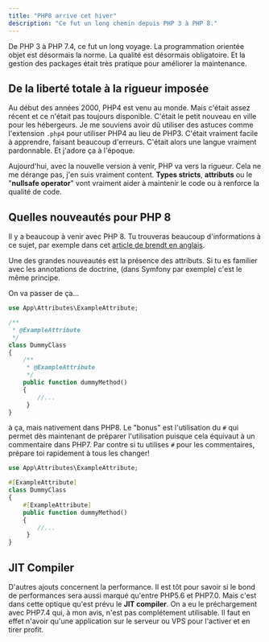 ```yaml
---
title: "PHP8 arrive cet hiver"
description: "Ce fut un long chemin depuis PHP 3 à PHP 8."
---
```


De PHP 3 à PHP 7.4, ce fut un long voyage. La programmation orientée objet est désormais la norme. La qualité est désormais obligatoire. Et la gestion des packages était très pratique pour améliorer la maintenance.

## De la liberté totale à la rigueur imposée

Au début des années 2000, PHP4 est venu au monde. Mais c'était assez récent et ce n'était pas toujours disponible. C'était le petit nouveau en ville pour les hébergeurs. Je me souviens avoir dû utiliser des astuces comme l'extension `.php4` pour utiliser PHP4 au lieu de PHP3. C'était vraiment facile à apprendre, faisant beaucoup d'erreurs. C'était alors une langue vraiment pardonnable. Et j'adore ça à l'époque.

Aujourd'hui, avec la nouvelle version à venir, PHP va vers la rigueur. Cela ne me dérange pas, j'en suis vraiment content. **Types stricts**, **attributs** ou le "**nullsafe operator**" vont vraiment aider à maintenir le code ou à renforce la qualité de code.

## Quelles nouveautés pour PHP 8

Il y a beaucoup à venir avec PHP 8. Tu trouveras beaucoup d'informations à ce sujet, par exemple dans cet [article de brendt en anglais](https://stitcher.io/blog/new-in-php-8).

Une des grandes nouveautés est la présence des attributs. Si tu es familier avec les annotations de doctrine, (dans Symfony par exemple) c'est le même principe.

On va passer de ça...

```php
use App\Attributes\ExampleAttribute;

/**
 * @ExampleAttribute
 */
class DummyClass
{
    /**
     * @ExampleAttribute
     */
    public function dummyMethod()
    {
        //...
     }
}
```

à ça, mais nativement dans PHP8. Le "bonus" est l'utilisation du `#` qui permet dès maintenant de préparer l'utilisation puisque cela équivaut à un commentaire dans PHP7. Par contre si tu utilises `#` pour les commentaires, prépare toi rapidement à tous les changer!

```php
use App\Attributes\ExampleAttribute;

#[ExampleAttribute]
class DummyClass
{
    #[ExampleAttribute]
    public function dummyMethod()
    {
        //...
     }
}
```

## JIT Compiler

D'autres ajouts concernent la performance. Il est tôt pour savoir si le bond de performances sera aussi marqué qu'entre PHP5.6 et PHP7.0. Mais c'est dans cette optique qu'est prévu le **JIT compiler**. On a eu le préchargement avec PHP7.4 qui, à mon avis, n'est pas complétement utilisable. Il faut en effet n'avoir qu'une application sur le serveur ou VPS pour l'activer et en tirer profit.
